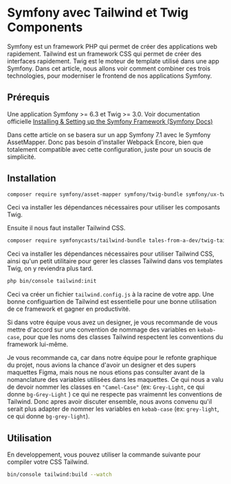 # Symfony avec Tailwind et Twig Components

Symfony est un framework PHP qui permet de créer des applications web rapidement. Tailwind est un framework CSS qui permet de créer des interfaces rapidement. Twig est le moteur de template utilisé dans une app Symfony. Dans cet article, nous allons voir comment combiner ces trois technologies, pour moderniser le frontend de nos applications Symfony.

## Prérequis

Une application Symfony >= 6.3 et Twig >= 3.0. Voir documentation officielle [Installing & Setting up the Symfony Framework (Symfony Docs)](https://symfony.com/doc/current/setup.html)

Dans cette article on se basera sur un app Symfony 7.1 avec le Symfony AssetMapper. Donc pas besoin d'installer Webpack Encore, bien que totalement compatible avec cette configuration, juste pour un soucis de simplicité.

## Installation

```bash
composer require symfony/asset-mapper symfony/twig-bundle symfony/ux-twig-component
```

Ceci va installer les dépendances nécessaires pour utiliser les composants Twig.

Ensuite il nous faut installer Tailwind CSS.

```bash
composer require symfonycasts/tailwind-bundle tales-from-a-dev/twig-tailwind-extra
```

Ceci va installer les dépendances nécessaires pour utiliser Tailwind CSS, ainsi qu'un petit utilitaire pour gerer les classes Tailwind dans vos templates Twig, on y reviendra plus tard.

```bash
php bin/console tailwind:init
```

Ceci va créer un fichier `tailwind.config.js` à la racine de votre app. Une bonne configuartion de Tailwind est essentielle pour une bonne utilisation de ce framework et gagner en productivité.

Si dans votre équipe vous avez un designer, je vous recommande de vous mettre d'accord sur une convention de nommage des variables en `kebab-case`, pour que les noms des classes Tailwind respectent les conventions du framework lui-même.

Je vous recommande ca, car dans notre équipe pour le refonte graphique du projet, nous avions la chance d'avoir un designer et des supers maquettes Figma, mais nous ne nous etions pas consulter avant de la nomanclature des variables utilisées dans les maquettes. Ce qui nous a valu de devoir nommer les classes en `"Camel-Case"` (ex: `Grey-Light`, ce qui donne `bg-Grey-Light` ) ce qui ne respecte pas vraimennt les conventions de Tailwind. Donc apres avoir discuter ensemble, nous avons convenu qu'il serait plus adapter de nommer les variables en `kebab-case` (ex: `grey-light`, ce qui donne `bg-grey-light`).

## Utilisation

En developpement, vous pouvez utiliser la commande suivante pour compiler votre CSS Tailwind.

```bash
bin/console tailwind:build --watch
```
